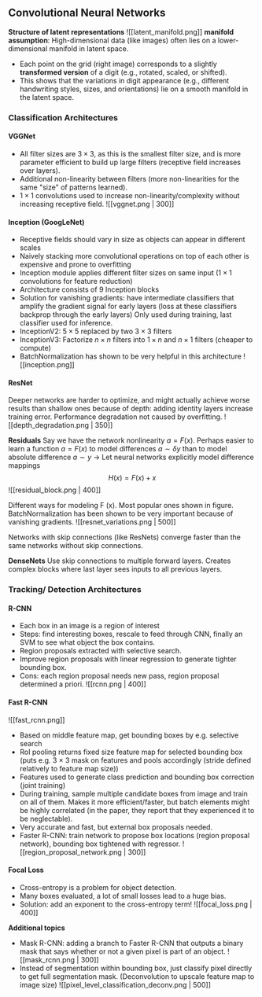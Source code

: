 
## Convolutional Neural Networks

**Structure of latent representations**
![[latent_manifold.png]]
**manifold assumption**: High-dimensional data (like images) often lies on a lower-dimensional manifold in latent space.
- Each point on the grid (right image) corresponds to a slightly **transformed version** of a digit (e.g., rotated, scaled, or shifted).
- This shows that the variations in digit appearance (e.g., different handwriting styles, sizes, and orientations) lie on a smooth manifold in the latent space.
### Classification Architectures
#### VGGNet
- All filter sizes are $3\times 3$, as this is the smallest filter size, and is more parameter efficient to build up large filters (receptive field increases over layers).
- Additional non-linearity between filters (more non-linearities for the same "size" of patterns learned).
- $1 \times 1$ convolutions used to increase non-linearity/complexity without increasing receptive field.
![[vggnet.png | 300]]

#### Inception (GoogLeNet)
- Receptive fields should vary in size as objects can appear in different scales
- Naively stacking more convolutional operations on top of each other is expensive and prone to overfitting
- Inception module applies different filter sizes on same input ($1 \times 1$ convolutions for feature reduction)
- Architecture consists of 9 Inception blocks
- Solution for vanishing gradients: have intermediate classifiers that amplify the gradient signal for early layers (loss at these classifiers backprop through the early layers) Only used during training, last classifier used for inference.
- InceptionV2: $5 \times 5$ replaced by two $3 \times 3$ filters
- InceptionV3: Factorize $n \times n$ filters into $1 \times n$ and $n \times 1$ filters (cheaper to compute)
- BatchNormalization has shown to be very helpful in this architecture
![[inception.png]]

#### ResNet
Deeper networks are harder to optimize, and might actually achieve worse results than shallow ones because of depth: adding identity layers increase training error. Performance degradation not caused by overfitting.
![[depth_degradation.png | 350]]

**Residuals**
Say we have the network nonlinearity $a = F(x)$. 
Perhaps easier to learn a function $a = F(x)$ to model differences $a \sim \delta y$ than to model absolute difference $a \sim y$
$\rightarrow$ Let neural networks explicitly model difference mappings
$$
H(x) = F(x) + x
$$
![[residual_block.png | 400]]

Different ways for modeling F (x). Most popular ones shown in figure. BatchNormalization has been shown to be very important because of vanishing gradients.
![[resnet_variations.png | 500]]

Networks with skip connections (like ResNets) converge faster than the same networks without skip connections.

**DenseNets**
Use skip connections to multiple forward layers. Creates complex blocks where last layer sees inputs to all previous layers.

### Tracking/ Detection Architectures

#### R-CNN
- Each box in an image is a region of interest
- Steps: find interesting boxes, rescale to feed through CNN, finally an SVM to see what object the box contains.
- Region proposals extracted with selective search.
- Improve region proposals with linear regression to generate tighter bounding box.
- Cons: each region proposal needs new pass, region proposal determined a priori.
![[rcnn.png | 400]]

#### Fast R-CNN
![[fast_rcnn.png]]
 - Based on middle feature map, get bounding boxes by e.g. selective search
 - RoI pooling returns fixed size feature map for selected bounding box (puts e.g. 3 × 3 mask on features and pools accordingly (stride defined relatively to feature map size))
 - Features used to generate class prediction and bounding box correction (joint training)
 - During training, sample multiple candidate boxes from image and train on all of them. Makes it more efficient/faster, but batch elements might be highly correlated (in the paper, they report that they experienced it to be neglectable).
 - Very accurate and fast, but external box proposals needed.
 - Faster R-CNN: train network to propose box locations (region proposal network), bounding box tightened with regressor.
![[region_proposal_network.png | 300]]

#### Focal Loss
- Cross-entropy is a problem for object detection.
- Many boxes evaluated, a lot of small losses lead to a huge bias.
- Solution: add an exponent to the cross-entropy term!
![[focal_loss.png | 400]]


**Additional topics**
- Mask R-CNN: adding a branch to Faster R-CNN that outputs a binary mask that says whether or not a given pixel is part of an object.
![[mask_rcnn.png | 300]]
- Instead of segmentation within bounding box, just classify pixel directly to get full segmentation mask. (Deconvolution to upscale feature map to image size)
![[pixel_level_classification_deconv.png | 500]]
